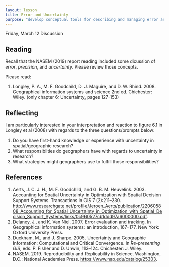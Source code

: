 ```yaml
---
layout: lesson
title: Error and Uncertainty
purpose: "develop conceptual tools for describing and managing error and uncertainty"
---
```


Friday, March 12 Discussion

## Reading

Recall that the NASEM (2019) report reading included some dicussion of *error*, *precision*, and *uncertainty*. Please review those concepts.

Please read:

1. Longley, P. A., M. F. Goodchild, D. J. Maguire, and D. W. Rhind. 2008. Geographical information systems and science 2nd ed. Chichester: Wiley. (only chapter 6: Uncertainty, pages 127-153)

## Reflecting

I am particularly interested in your interpretation and reaction to figure 6.1 in Longley et al (2008) with regards to the three questions/prompts below:
1. Do you have first-hand knowledge or experience with uncertainty in spatial/geographic research?
1. What responsibilties do geographers have with regards to uncertainty in research?
1. What strategies might geographers use to fulfill those responsibilities?

## References

1. Aerts, J. C. J. H., M. F. Goodchild, and G. B. M. Heuvelink. 2003. Accounting for Spatial Uncertainty in Optimization with Spatial Decision Support Systems. Transactions in GIS 7 (2):211–230. http://www.researchgate.net/profile/Jeroen_Aerts/publication/220605808_Accounting_for_Spatial_Uncertainty_in_Optimization_with_Spatial_Decision_Support_Systems/links/0c960527cb1ddd97a6000000.pdf.
1. Delaney, J., and K. Van Niel. 2007. Error evaluation and tracking. In Geographical information systems: an introduction, 167–177. New York: Oxford University Press.
1. Duckham, M., and J. Sharpe. 2005. Uncertainty and Geographic Information: Computational and Critical Convergence. In *Re-presenting GIS*, eds. P. Fisher and D. Unwin, 113–124. Chichester: J. Wiley.
1. NASEM. 2019. Reproducibility and Replicability in Science. Washington, D.C.: National Academies Press. https://www.nap.edu/catalog/25303.